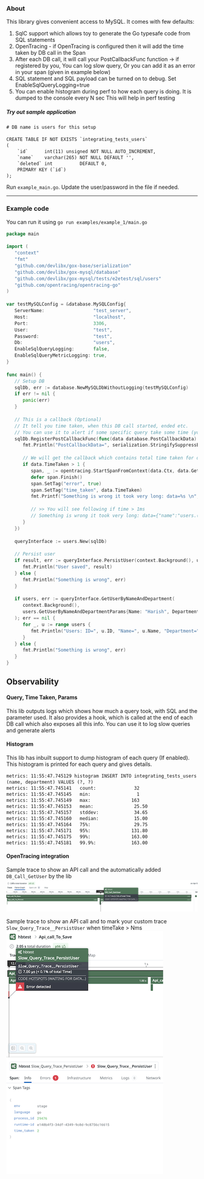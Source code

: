 ### About

This library gives convenient access to MySQL. It comes with few defaults:
1. SqlC support which allows toy to generate the Go typesafe code from SQL statements
2. OpenTracing - if OpenTracing is configured then it will add the time taken by DB call in the Span
3. After each DB call, it will call your PostCallbackFunc function -> if registered by you,
   You can log slow query, Or you can add it as an error in your span (given in example below)
4. SQL statement and SQL payload can be turned on to debug. Set EnableSqlQueryLogging=true
5. You can enable histogram during perf to how each query is doing. It is dumped to the console every N sec
   This will help in perf testing

##### Try out sample application

```
# DB name is users for this setup

CREATE TABLE IF NOT EXISTS `integrating_tests_users`
(
    `id`      int(11) unsigned NOT NULL AUTO_INCREMENT,
    `name`    varchar(265) NOT NULL DEFAULT '',
    `deleted` int          DEFAULT 0,
    PRIMARY KEY (`id`)
);
```

Run ```example_main.go```. Update the user/password in the file if needed.

---

### Example code

You can run it using ```go run examples/example_1/main.go```

```go
package main

import (
   "context"
   "fmt"
   "github.com/devlibx/gox-base/serialization"
   "github.com/devlibx/gox-mysql/database"
   "github.com/devlibx/gox-mysql/tests/e2etest/sql/users"
   "github.com/opentracing/opentracing-go"
)

var testMySQLConfig = &database.MySQLConfig{
   ServerName:                  "test_server",
   Host:                        "localhost",
   Port:                        3306,
   User:                        "test",
   Password:                    "test",
   Db:                          "users",
   EnableSqlQueryLogging:       false,
   EnableSqlQueryMetricLogging: true,
}

func main() {
   // Setup DB
   sqlDb, err := database.NewMySQLDbWithoutLogging(testMySQLConfig)
   if err != nil {
      panic(err)
   }

   // This is a callback (Optional)
   // It tell you time taken, when this DB call started, ended etc.
   // You can use it to alert if some specific query take some time (you get the name of the query in the payload)
   sqlDb.RegisterPostCallbackFunc(func(data database.PostCallbackData) {
      fmt.Println("PostCallbackData=", serialization.StringifySuppressError(data, "na"))

      // We will get the callback which contains total time taken for debugging
      if data.TimeTaken > 1 {
         span, _ := opentracing.StartSpanFromContext(data.Ctx, data.GetDbCallNameForTracing())
         defer span.Finish()
         span.SetTag("error", true)
         span.SetTag("time_taken", data.TimeTaken)
         fmt.Printf("Something is wrong it took very long: data=%s \n", serialization.StringifySuppressError(data, "na"))

         // >> You will see following if time > 1ms
         // Something is wrong it took very long: data={"name":"users.(*Queries).PersistUser","start_time":1680761853659,"end_time":1680761853672,"time_taken":13,"error":null}
      }
   })

   queryInterface := users.New(sqlDb)

   // Persist user
   if result, err := queryInterface.PersistUser(context.Background(), users.PersistUserParams{Name: "Harish", Department: "tech"}); err == nil {
      fmt.Println("User saved", result)
   } else {
      fmt.Println("Something is wrong", err)
   }

   if users, err := queryInterface.GetUserByNameAndDepartment(
      context.Background(),
      users.GetUserByNameAndDepartmentParams{Name: "Harish", Department: "tech"},
   ); err == nil {
      for _, u := range users {
         fmt.Println("Users: ID=", u.ID, "Name=", u.Name, "Department=", u.Department)
      }
   } else {
      fmt.Println("Something is wrong", err)
   }
}
```

## Observability
#### Query, Time Taken, Params
This lib outputs logs which shows how much a query took, with SQL and the parameter used. It also provides a hook,
which is called at the end of each DB call which also exposes all this info. 
You can use it to log slow queries and generate alerts

#### Histogram
This lib has inbuilt support to dump histogram of each query (If enabled). This histogram is printed for each query
and gives details.
```shell
metrics: 11:55:47.745129 histogram INSERT INTO integrating_tests_users (name, department) VALUES (?, ?)
metrics: 11:55:47.745141   count:              32
metrics: 11:55:47.745145   min:                 1
metrics: 11:55:47.745149   max:               163
metrics: 11:55:47.745153   mean:               25.50
metrics: 11:55:47.745157   stddev:             34.65
metrics: 11:55:47.745160   median:             15.00
metrics: 11:55:47.745164   75%:                29.75
metrics: 11:55:47.745171   95%:               131.80
metrics: 11:55:47.745175   99%:               163.00
metrics: 11:55:47.745181   99.9%:             163.00
```

#### OpenTracing integration
Sample trace to show an API call and the automatically added ```DB_Call_GetUser``` by the lib 
![alt text](https://github.com/devlibx/images/blob/master/Full_API_Call_with_Db_Traces.png?raw=true)

Sample trace to show an API call and  to mark your custom trace ```Slow_Query_Trace__PersistUser``` when timeTake > Nms
![alt text](https://github.com/devlibx/images/blob/master/DB_Traces_with_Error.png)



